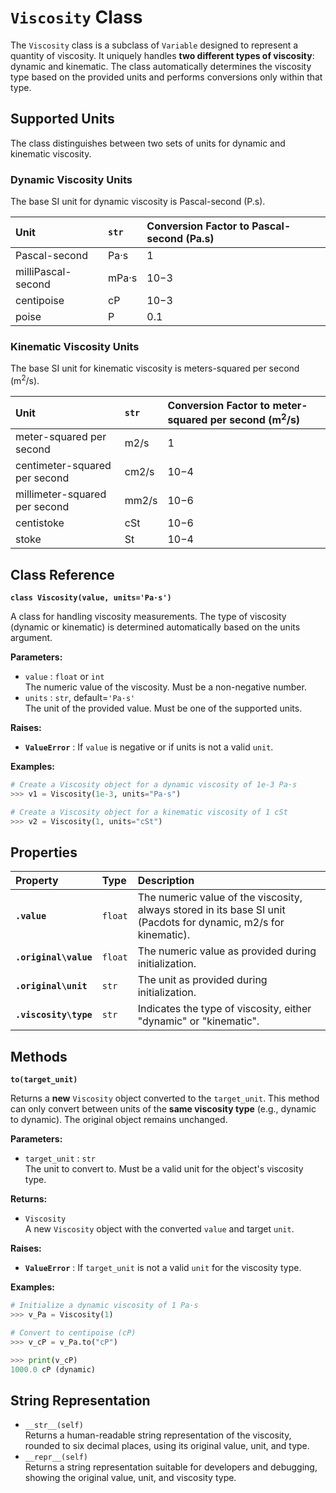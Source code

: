 # **`Viscosity` Class**

The `Viscosity` class is a subclass of `Variable` designed to represent a quantity of viscosity. It uniquely handles **two different types of viscosity**: dynamic and kinematic. The class automatically determines the viscosity type based on the provided units and performs conversions only within that type.

## **Supported Units**

The class distinguishes between two sets of units for dynamic and kinematic viscosity.

### **Dynamic Viscosity Units**

The base SI unit for dynamic viscosity is Pascal-second (P.s).

| Unit | `str` | Conversion Factor to Pascal-second (Pa.s) |
| :---- | :---- | :---- |
| Pascal-second | Pa·s | 1 |
| milliPascal-second | mPa·s | 10−3 |
| centipoise | cP | 10−3 |
| poise | P | 0.1 |

### **Kinematic Viscosity Units**

The base SI unit for kinematic viscosity is meters-squared per second (m<sup>2</sup>/s).

| Unit | `str` | Conversion Factor to meter-squared per second (m<sup>2</sup>/s) |
| :---- | :---- | :---- |
| meter-squared per second | m2/s | 1 |
| centimeter-squared per second | cm2/s | 10−4 |
| millimeter-squared per second | mm2/s | 10−6 |
| centistoke | cSt | 10−6 |
| stoke | St | 10−4 |

## **Class Reference**

**`class Viscosity(value, units='Pa·s')`**

A class for handling viscosity measurements. The type of viscosity (dynamic or kinematic) is determined automatically based on the units argument.

**Parameters:**

* `value` : `float` or `int`  
  The numeric value of the viscosity. Must be a non-negative number.  
* `units` : `str`, default=`'Pa·s'`  
  The unit of the provided value. Must be one of the supported units.

**Raises:**

* **`ValueError`** : If `value` is negative or if units is not a valid `unit`.

**Examples:**
```py
# Create a Viscosity object for a dynamic viscosity of 1e-3 Pa·s  
>>> v1 = Viscosity(1e-3, units="Pa·s")

# Create a Viscosity object for a kinematic viscosity of 1 cSt  
>>> v2 = Viscosity(1, units="cSt")
```
## **Properties**

| Property | Type | Description |
| :---- | :---- | :---- |
| **`.value`** | `float` | The numeric value of the viscosity, always stored in its base SI unit (Pacdots for dynamic, m2/s for kinematic). |
| **`.original\value`** | `float` | The numeric value as provided during initialization. |
| **`.original\unit`** | `str` | The unit as provided during initialization. |
| **`.viscosity\type`** | `str` | Indicates the type of viscosity, either "dynamic" or "kinematic". |

## **Methods**

**`to(target_unit)`**

Returns a **new** `Viscosity` object converted to the `target_unit`. This method can only convert between units of the **same viscosity type** (e.g., dynamic to dynamic). The original object remains unchanged.

**Parameters:**

* `target_unit` : `str`  
  The unit to convert to. Must be a valid unit for the object's viscosity type.

**Returns:**

* `Viscosity`  
  A new `Viscosity` object with the converted `value` and target `unit`.

**Raises:**

* **`ValueError`** : If `target_unit` is not a valid `unit` for the viscosity type.

**Examples:**
```py
# Initialize a dynamic viscosity of 1 Pa·s  
>>> v_Pa = Viscosity(1)

# Convert to centipoise (cP)  
>>> v_cP = v_Pa.to("cP")

>>> print(v_cP)  
1000.0 cP (dynamic)
```
## **String Representation**

* `__str__(self)`  
  Returns a human-readable string representation of the viscosity, rounded to six decimal places, using its original value, unit, and type.  
* `__repr__(self)`  
  Returns a string representation suitable for developers and debugging, showing the original value, unit, and viscosity type.
